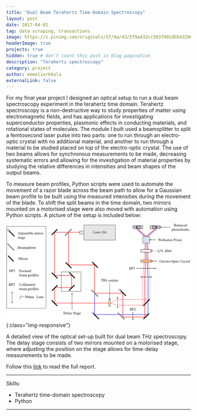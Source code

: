 ```yaml
---
title: "Dual Beam Terahertz Time-Domain Spectroscopy"
layout: post
date: 2017-04-01
tag: data scraping, transactions
image: https://i.pinimg.com/originals/5f/9a/43/5f9a432cc5037901db54329657555f9a.jpg
headerImage: true
projects: true
hidden: true # don't count this post in blog pagination
description: "Terahertz spectroscopy"
category: project
author: eemelierkkola
externalLink: false
---
```



For my final year project I designed an optical setup to run a dual beam spectroscopy experiment in the terahertz time domain. Terahertz spectroscopy is a non-destructive way to study properties of matter using electromagnetic fields, and has applications for investigating superconductor properties, plasmonic effects in conducting materials, and rotational states of molecules. The module I built used a beamsplitter to split a femtosecond laser pulse into two parts: one to run through an electro-optic crystal with no additional material, and another to run through a material to be studied placed on top of the electro-optic crystal. The use of two beams allows for synchronous measurements to be made, decreasing systematic errors and allowing for the investigation of material properties by studying the relative differences in intensities and beam shapes of the output beams.

To measure beam profiles, Python scripts were used to automate the movement of a razor blade across the beam path to allow for a Gaussian beam profile to be built using the measured intensities during the movement of the blade. To shift the split beams in the time domain, two mirrors mounted on a motorised stage were also moved with automation using Python scripts. A picture of the setup is included below:

![setup](/assets/opticalsetup.png){:class="img-responsive"}
<figcaption class="caption">A detailed view of the optical set-up built for dual beam THz spectroscopy. The delay stage consists of two mirrors mounted on a motorised stage, where adjusting the position on the stage allows for time-delay measurements to be made.
</figcaption>


Follow this [link](https://www.dropbox.com/s/qif8pp6cgctbq42/Dual%20Beam%20Terahertz%20Time%20Domain%20Spectroscopy.pdf?dl=0) to read the full report.

---

Skills:

- Terahertz time-domain spectroscopy
- Python

---

